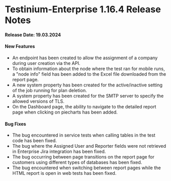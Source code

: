 # Testinium-Enterprise 1.16.4 Release Notes

#### Release Date: 19.03.2024

#### New Features

* An endpoint has been created to allow the assignment of a company during user creation via the API.
* To obtain information about the node where the test ran for mobile runs, a "node info" field has been added to the Excel file downloaded from the report page.
* A new system property has been created for the active/inactive setting of the job running for plan deletion.
* A system property has been created for the SMTP server to specify the allowed versions of TLS.
* On the Dashboard page, the ability to navigate to the detailed report page when clicking on piecharts has been added.

#### Bug Fixes

* The bug encountered in service tests when calling tables in the test code has been fixed.
* The bug where the Assigned User and Reporter fields were not retrieved in Enterprise Jira integration has been fixed.
* The bug occurring between page transitions on the report page for customers using different types of databases has been fixed.
* The bug encountered when switching between report pages while the HTML report is open in web tests has been fixed.
